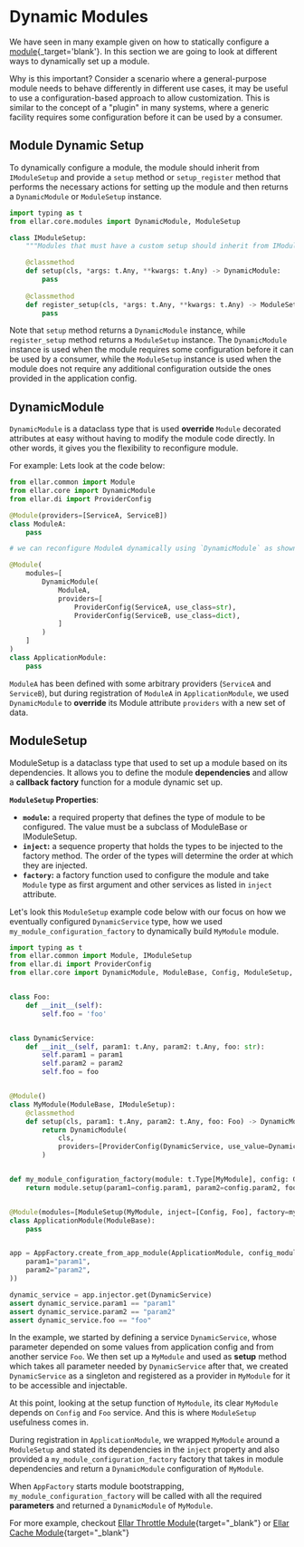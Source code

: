 # **Dynamic Modules**
We have seen in many example given on how to statically configure a [module](../overview/modules.md){_target='blank'}. 
In this section we are going to look at different ways to dynamically set up a module.

Why is this important? Consider a scenario where a general-purpose module needs to behave differently in different use cases, 
it may be useful to use a configuration-based approach to allow customization. This is similar to the concept of a "plugin" in many systems, 
where a generic facility requires some configuration before it can be used by a consumer.

## **Module Dynamic Setup**

To dynamically configure a module, the module should inherit from `IModuleSetup` and provide a `setup` method or `setup_register` method
that performs the necessary actions for setting up the module and then returns a `DynamicModule` or `ModuleSetup` instance.

```python
import typing as t
from ellar.core.modules import DynamicModule, ModuleSetup

class IModuleSetup:
    """Modules that must have a custom setup should inherit from IModuleSetup"""

    @classmethod
    def setup(cls, *args: t.Any, **kwargs: t.Any) -> DynamicModule:
        pass
    
    @classmethod
    def register_setup(cls, *args: t.Any, **kwargs: t.Any) -> ModuleSetup:
        pass

```

Note that `setup` method returns a `DynamicModule` instance, while `register_setup` method returns a `ModuleSetup` instance. 
The `DynamicModule` instance is used when the module requires some configuration before it can be used by a consumer, 
while the `ModuleSetup` instance is used when the module does not require any additional configuration outside the ones provided in the application config.

## **DynamicModule**
`DynamicModule` is a dataclass type that is used **override** `Module` decorated attributes at easy without having to modify the module code directly. 
In other words, it gives you the flexibility to reconfigure module.

For example: Lets look at the code below:
```python
from ellar.common import Module
from ellar.core import DynamicModule
from ellar.di import ProviderConfig

@Module(providers=[ServiceA, ServiceB])
class ModuleA:
    pass

# we can reconfigure ModuleA dynamically using `DynamicModule` as shown below

@Module(
    modules=[
        DynamicModule(
            ModuleA, 
            providers=[
                ProviderConfig(ServiceA, use_class=str),
                ProviderConfig(ServiceB, use_class=dict),
            ]
        )
    ]
)
class ApplicationModule:
    pass
```
`ModuleA` has been defined with some arbitrary providers (`ServiceA` and `ServiceB`), but during registration of `ModuleA` in `ApplicationModule`,
we used `DynamicModule` to **override** its Module attribute `providers` with a new set of data.


## **ModuleSetup**
ModuleSetup is a dataclass type that used to set up a module based on its dependencies. 
It allows you to define the module **dependencies** and allow a **callback factory** function for a module dynamic set up.

**`ModuleSetup` Properties**:

- **`module`:** a required property that defines the type of module to be configured. The value must be a subclass of ModuleBase or IModuleSetup.
- **`inject`:** a sequence property that holds the types to be injected to the factory method. The order of the types will determine the order at which they are injected.
- **`factory`:** a factory function used to configure the module and take `Module` type as first argument and other services as listed in `inject` attribute.

Let's look this `ModuleSetup` example code below with our focus on how we eventually configured `DynamicService` type, 
how we used `my_module_configuration_factory` to dynamically build `MyModule` module.

```python
import typing as t
from ellar.common import Module, IModuleSetup
from ellar.di import ProviderConfig
from ellar.core import DynamicModule, ModuleBase, Config, ModuleSetup, AppFactory


class Foo:
    def __init__(self):
        self.foo = 'foo'


class DynamicService:
    def __init__(self, param1: t.Any, param2: t.Any, foo: str):
        self.param1 = param1
        self.param2 = param2
        self.foo = foo


@Module()
class MyModule(ModuleBase, IModuleSetup):
    @classmethod
    def setup(cls, param1: t.Any, param2: t.Any, foo: Foo) -> DynamicModule:
        return DynamicModule(
            cls,
            providers=[ProviderConfig(DynamicService, use_value=DynamicService(param1, param2, foo.foo))],
        )


def my_module_configuration_factory(module: t.Type[MyModule], config: Config, foo: Foo):
    return module.setup(param1=config.param1, param2=config.param2, foo=foo)


@Module(modules=[ModuleSetup(MyModule, inject=[Config, Foo], factory=my_module_configuration_factory),], providers=[Foo])
class ApplicationModule(ModuleBase):
    pass


app = AppFactory.create_from_app_module(ApplicationModule, config_module=dict(
    param1="param1",
    param2="param2",
))

dynamic_service = app.injector.get(DynamicService)
assert dynamic_service.param1 == "param1"
assert dynamic_service.param2 == "param2"
assert dynamic_service.foo == "foo"
```
In the example, we started by defining a service `DynamicService`, whose parameter depended on some values from application config
and from another service `Foo`. We then set up a `MyModule` and used as **setup** method which takes all parameter needed by 
`DynamicService` after that, we created `DynamicService` as a singleton and registered as a provider in `MyModule` 
for it to be accessible and injectable. 

At this point, looking at the setup function of `MyModule`, its clear `MyModule` depends on `Config` and `Foo` service. And this is where `ModuleSetup` usefulness comes in.

During registration in `ApplicationModule`, we wrapped `MyModule` around a `ModuleSetup` and stated its dependencies in the `inject` property and also
provided a `my_module_configuration_factory` factory that takes in module dependencies and return a `DynamicModule` configuration of `MyModule`.  

When `AppFactory` starts module bootstrapping, `my_module_configuration_factory` will be called with 
all the required **parameters** and returned a `DynamicModule` of `MyModule`.

For more example, checkout [Ellar Throttle Module](https://github.com/eadwinCode/ellar-throttler/blob/master/ellar_throttler/module.py){target="_blank"}
or [Ellar Cache Module](../../techniques/caching){target="_blank"}
